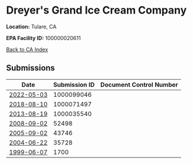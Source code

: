 # Dreyer's Grand Ice Cream Company

**Location:** Tulare, CA

**EPA Facility ID:** 100000020611

[Back to CA Index](../../index.md)

## Submissions

| Date | Submission ID | Document Control Number |
|------|--------------|-------------------------|
| [2022-05-03](submissions/1000099046.md) | 1000099046 |  |
| [2018-08-10](submissions/1000071497.md) | 1000071497 |  |
| [2013-08-19](submissions/1000035540.md) | 1000035540 |  |
| [2008-09-02](submissions/52498.md) | 52498 |  |
| [2005-09-02](submissions/43746.md) | 43746 |  |
| [2004-06-22](submissions/35728.md) | 35728 |  |
| [1999-06-07](submissions/1700.md) | 1700 |  |
